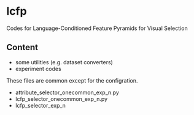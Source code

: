 # lcfp
Codes for Language-Conditioned Feature Pyramids for Visual Selection

## Content
- some utilities (e.g. dataset converters)
- experiment codes

These files are common except for the configration.
- attribute_selector_onecommon_exp_n.py
- lcfp_selector_onecommon_exp_n.py
- lcfp_selector_exp_n
